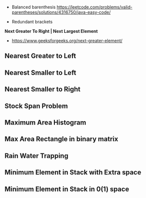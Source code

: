 - Balanced barenthesis
https://leetcode.com/problems/valid-parentheses/solutions/4316750/java-easy-code/

- Redundant brackets

**Next Greater To Right | Next Largest Element**
- https://www.geeksforgeeks.org/next-greater-element/
  
**Nearest Greater to Left**
-
**Nearest Smaller to Left**
-
**Nearest Smaller to Right**
-
**Stock Span Problem**
-
**Maximum Area Histogram**
-
**Max Area Rectangle in binary matrix**
-
**Rain Water Trapping**
-
**Minimum Element in Stack with Extra space**
-
**Minimum Element in Stack in 0(1) space**
-



